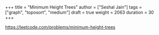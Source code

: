 +++
title = "Minimum Height Trees"
author = ["Seshal Jain"]
tags = ["graph", "toposort", "medium"]
draft = true
weight = 2063
duration = 30
+++

<https://leetcode.com/problems/minimum-height-trees>
